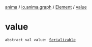 [anima](../../index.md) / [io.anima.graph](../index.md) / [Element](index.md) / [value](./value.md)

# value

`abstract val value: `[`Serializable`](https://docs.oracle.com/javase/6/docs/api/java/io/Serializable.html)